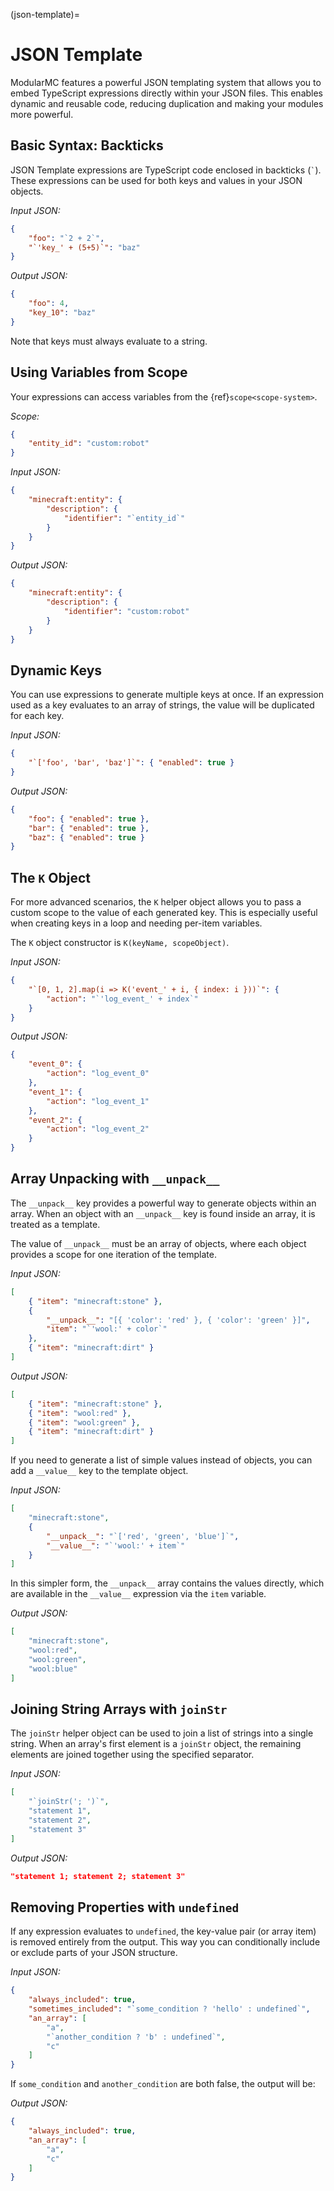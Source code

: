 (json-template)=
# JSON Template

ModularMC features a powerful JSON templating system that allows you to embed TypeScript expressions directly within your JSON files. This enables dynamic and reusable code, reducing duplication and making your modules more powerful.

## Basic Syntax: Backticks

JSON Template expressions are TypeScript code enclosed in backticks (`` ` ``). These expressions can be used for both keys and values in your JSON objects.

*Input JSON:*
```json
{
    "foo": "`2 + 2`",
    "`'key_' + (5+5)`": "baz"
}
```

*Output JSON:*
```json
{
    "foo": 4,
    "key_10": "baz"
}
```
Note that keys must always evaluate to a string.

## Using Variables from Scope

Your expressions can access variables from the {ref}`scope<scope-system>`.

*Scope:*
```json
{
    "entity_id": "custom:robot"
}
```

*Input JSON:*
```json
{
    "minecraft:entity": {
        "description": {
            "identifier": "`entity_id`"
        }
    }
}
```

*Output JSON:*
```json
{
    "minecraft:entity": {
        "description": {
            "identifier": "custom:robot"
        }
    }
}
```

## Dynamic Keys

You can use expressions to generate multiple keys at once. If an expression used as a key evaluates to an array of strings, the value will be duplicated for each key.

*Input JSON:*
```json
{ 
    "`['foo', 'bar', 'baz']`": { "enabled": true }
}
```

*Output JSON:*
```json
{
    "foo": { "enabled": true },
    "bar": { "enabled": true },
    "baz": { "enabled": true }
}
```

## The `K` Object

For more advanced scenarios, the `K` helper object allows you to pass a custom scope to the value of each generated key. This is especially useful when creating keys in a loop and needing per-item variables.

The `K` object constructor is `K(keyName, scopeObject)`.

*Input JSON:*
```json
{
    "`[0, 1, 2].map(i => K('event_' + i, { index: i }))`": {
        "action": "`'log_event_' + index`"
    }
}
```
*Output JSON:*
```json
{
    "event_0": {
        "action": "log_event_0"
    },
    "event_1": {
        "action": "log_event_1"
    },
    "event_2": {
        "action": "log_event_2"
    }
}
```

## Array Unpacking with `__unpack__`

The `__unpack__` key provides a powerful way to generate objects within an array. When an object with an `__unpack__` key is found inside an array, it is treated as a template.

The value of `__unpack__` must be an array of objects, where each object provides a scope for one iteration of the template.

*Input JSON:*
```json
[
    { "item": "minecraft:stone" },
    {
        "__unpack__": "[{ 'color': 'red' }, { 'color': 'green' }]",
        "item": "`'wool:' + color`"
    },
    { "item": "minecraft:dirt" }
]
```

*Output JSON:*
```json
[
    { "item": "minecraft:stone" },
    { "item": "wool:red" },
    { "item": "wool:green" },
    { "item": "minecraft:dirt" }
]
```

If you need to generate a list of simple values instead of objects, you can add a `__value__` key to the template object.

*Input JSON:*
```json
[
    "minecraft:stone",
    {
        "__unpack__": "`['red', 'green', 'blue']`",
        "__value__": "`'wool:' + item`"
    }
]
```
In this simpler form, the `__unpack__` array contains the values directly, which are available in the `__value__` expression via the `item` variable.

*Output JSON:*
```json
[
    "minecraft:stone",
    "wool:red",
    "wool:green",
    "wool:blue"
]
```

## Joining String Arrays with `joinStr`

The `joinStr` helper object can be used to join a list of strings into a single string. When an array's first element is a `joinStr` object, the remaining elements are joined together using the specified separator.

*Input JSON:*
```json
[
    "`joinStr('; ')`",
    "statement 1",
    "statement 2",
    "statement 3"
]
```

*Output JSON:*
```json
"statement 1; statement 2; statement 3"
```

## Removing Properties with `undefined`

If any expression evaluates to `undefined`, the key-value pair (or array item) is removed entirely from the output. This way you can conditionally include or exclude parts of your JSON structure.

*Input JSON:*
```json
{
    "always_included": true,
    "sometimes_included": "`some_condition ? 'hello' : undefined`",
    "an_array": [
        "a",
        "`another_condition ? 'b' : undefined`",
        "c"
    ]
}
```

If `some_condition` and `another_condition` are both false, the output will be:

*Output JSON:*
```json
{
    "always_included": true,
    "an_array": [
        "a",
        "c"
    ]
}
```

